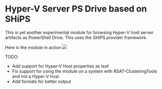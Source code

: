 # Hyper-V Server PS Drive based on SHiPS
This is yet another experimental module for browsing Hyper-V host server artifacts as PowerShell Drive. This uses the SHiPS provider framework.

Here is the module in action
![](http://www.powershellmagazine.com/wp-content/uploads/2018/01/HyperVDrive.gif)

TODO:
- Add support for Hyper-V Host properties as leaf
- Fix support for using the module on a system with RSAT-ClusteringTools and not a Hyper-V host.
- Add formats for better output
